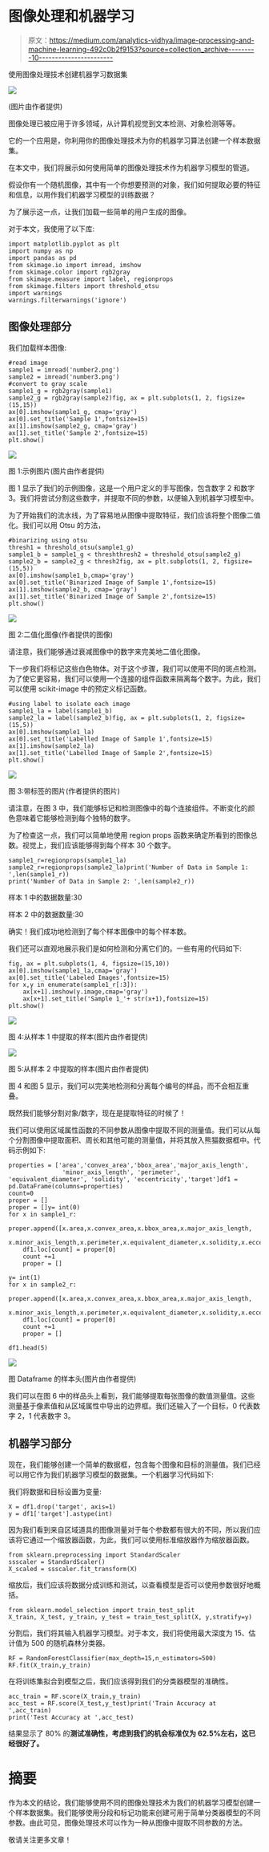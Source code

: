 # 图像处理和机器学习

> 原文：<https://medium.com/analytics-vidhya/image-processing-and-machine-learning-492c0b2f9153?source=collection_archive---------10----------------------->

使用图像处理技术创建机器学习数据集

![](img/67212b24664654330101981d3847bf50.png)

(图片由作者提供)

图像处理已被应用于许多领域，从计算机视觉到文本检测、对象检测等等。

它的一个应用是，你利用你的图像处理技术为你的机器学习算法创建一个样本数据集。

在本文中，我们将展示如何使用简单的图像处理技术作为机器学习模型的管道。

假设你有一个随机图像，其中有一个你想要预测的对象，我们如何提取必要的特征和信息，以用作我们机器学习模型的训练数据？

为了展示这一点，让我们加载一些简单的用户生成的图像。

对于本文，我使用了以下库:

```
import matplotlib.pyplot as plt
import numpy as np
import pandas as pd
from skimage.io import imread, imshow
from skimage.color import rgb2gray
from skimage.measure import label, regionprops
from skimage.filters import threshold_otsu
import warnings 
warnings.filterwarnings('ignore')
```

## 图像处理部分

我们加载样本图像:

```
#read image
sample1 = imread('number2.png')
sample2 = imread('number3.png')
#convert to gray scale
sample1_g = rgb2gray(sample1)
sample2_g = rgb2gray(sample2)fig, ax = plt.subplots(1, 2, figsize=(15,15))
ax[0].imshow(sample1_g, cmap='gray')
ax[0].set_title('Sample 1',fontsize=15)
ax[1].imshow(sample2_g, cmap='gray')
ax[1].set_title('Sample 2',fontsize=15)
plt.show()
```

![](img/fec829e4825d3873b3aeb93e357565a7.png)

图 1:示例图片(图片由作者提供)

图 1 显示了我们的示例图像，这是一个用户定义的手写图像，包含数字 2 和数字 3。我们将尝试分割这些数字，并提取不同的参数，以便输入到机器学习模型中。

为了开始我们的流水线，为了容易地从图像中提取特征，我们应该将整个图像二值化。我们可以用 Otsu 的方法，

```
#binarizing using otsu
thresh1 = threshold_otsu(sample1_g)
sample1_b = sample1_g < threshthresh2 = threshold_otsu(sample2_g)
sample2_b = sample2_g < thresh2fig, ax = plt.subplots(1, 2, figsize=(15,5))
ax[0].imshow(sample1_b,cmap='gray')
ax[0].set_title('Binarized Image of Sample 1',fontsize=15)
ax[1].imshow(sample2_b, cmap='gray')
ax[1].set_title('Binarized Image of Sample 2',fontsize=15)
plt.show()
```

![](img/cba6bea04333b96aa21fbb9c1bc7f6a4.png)

图 2:二值化图像(作者提供的图像)

请注意，我们能够通过衰减图像中的数字来完美地二值化图像。

下一步我们将标记这些白色物体。对于这个步骤，我们可以使用不同的斑点检测。为了使它更容易，我们可以使用一个连接的组件函数来隔离每个数字。为此，我们可以使用 scikit-image 中的预定义标记函数。

```
#using label to isolate each image
sample1_la = label(sample1_b)
sample2_la = label(sample2_b)fig, ax = plt.subplots(1, 2, figsize=(15,5))
ax[0].imshow(sample1_la)
ax[0].set_title('Labelled Image of Sample 1',fontsize=15)
ax[1].imshow(sample2_la)
ax[1].set_title('Labelled Image of Sample 2',fontsize=15)
plt.show()
```

![](img/4b337a24c3d6d431848d06eca707aa41.png)

图 3:带标签的图片(作者提供的图片)

请注意，在图 3 中，我们能够标记和检测图像中的每个连接组件。不断变化的颜色意味着它能够检测到每个独特的数字。

为了检查这一点，我们可以简单地使用 region props 函数来确定所看到的图像总数。视觉上，我们应该能够得到每个样本 30 个数字。

```
sample1_r=regionprops(sample1_la)
sample2_r=regionprops(sample2_la)print('Number of Data in Sample 1: ',len(sample1_r))
print('Number of Data in Sample 2: ',len(sample2_r))
```

样本 1 中的数据数量:30

样本 2 中的数据数量:30

确实！我们成功地检测到了每个样本图像中的每个样本数。

我们还可以直观地展示我们是如何检测和分离它们的。一些有用的代码如下:

```
fig, ax = plt.subplots(1, 4, figsize=(15,10))
ax[0].imshow(sample1_la,cmap='gray')
ax[0].set_title('Labeled Images',fontsize=15)
for x,y in enumerate(sample1_r[:3]):
    ax[x+1].imshow(y.image,cmap='gray')
    ax[x+1].set_title('Sample 1_'+ str(x+1),fontsize=15)
plt.show()
```

![](img/9c24a2336dee303e7179cb6bcec177bb.png)

图 4:从样本 1 中提取的样本(图片由作者提供)

![](img/f7c36f1df4eda60bf3994ef8c419373a.png)

图 5:从样本 2 中提取的样本(图片由作者提供)

图 4 和图 5 显示，我们可以完美地检测和分离每个编号的样品，而不会相互重叠。

既然我们能够分割对象/数字，现在是提取特征的时候了！

我们可以使用区域属性函数的不同参数从图像中提取不同的测量值。我们可以从每个分割图像中提取面积、周长和其他可能的测量值，并将其放入熊猫数据框中。代码示例如下:

```
properties = ['area','convex_area','bbox_area','major_axis_length', 
               'minor_axis_length', 'perimeter', 'equivalent_diameter', 'solidity', 'eccentricity','target']df1 = pd.DataFrame(columns=properties)
count=0
proper = []
proper = []y= int(0)
for x in sample1_r:
    proper.append([x.area,x.convex_area,x.bbox_area,x.major_axis_length,
                  x.minor_axis_length,x.perimeter,x.equivalent_diameter,x.solidity,x.eccentricity,y])
    df1.loc[count] = proper[0]
    count +=1
    proper = []

y= int(1)
for x in sample2_r:
    proper.append([x.area,x.convex_area,x.bbox_area,x.major_axis_length,
                  x.minor_axis_length,x.perimeter,x.equivalent_diameter,x.solidity,x.eccentricity,y])
    df1.loc[count] = proper[0]
    count +=1
    proper = []

df1.head(5)
```

![](img/fb020a568688dc0f45d0bfd47169c620.png)

图 Dataframe 的样本头(图片由作者提供)

我们可以在图 6 中的样品头上看到，我们能够提取每张图像的数值测量值。这些测量基于像素值和从区域属性中导出的边界框。我们还输入了一个目标，0 代表数字 2，1 代表数字 3。

## 机器学习部分

现在，我们能够创建一个简单的数据框，包含每个图像和目标的测量值。我们已经可以用它作为我们机器学习模型的数据集。一个机器学习代码如下:

我们将数据和目标设置为变量:

```
X = df1.drop('target', axis=1)
y = df1['target'].astype(int)
```

因为我们看到来自区域道具的图像测量对于每个参数都有很大的不同，所以我们应该将它通过一个缩放器函数，为此，我们可以使用标准缩放器作为缩放器函数。

```
from sklearn.preprocessing import StandardScaler
ssscaler = StandardScaler()
X_scaled = ssscaler.fit_transform(X)
```

缩放后，我们应该将数据分成训练和测试，以查看模型是否可以使用参数很好地概括。

```
from sklearn.model_selection import train_test_split 
X_train, X_test, y_train, y_test = train_test_split(X, y,stratify=y)
```

分割后，我们将其输入机器学习模型。对于本文，我们将使用最大深度为 15、估计值为 500 的随机森林分类器。

```
RF = RandomForestClassifier(max_depth=15,n_estimators=500) 
RF.fit(X_train,y_train)
```

在将训练集拟合到模型之后，我们应该得到我们的分类器模型的准确性。

```
acc_train = RF.score(X_train,y_train)
acc_test = RF.score(X_test,y_test)print('Train Accuracy at ',acc_train)
print('Test Accuracy at ',acc_test)
```

结果显示了 80% 的**测试准确性，考虑到我们的机会标准仅为 62.5%左右，这已经很好了。**

# 摘要

作为本文的结论，我们能够使用不同的图像处理技术为我们的机器学习模型创建一个样本数据集。我们能够使用分段和标记功能来创建可用于简单分类器模型的不同参数。由此可见，图像处理技术可以作为一种从图像中提取不同参数的方法。

敬请关注更多文章！